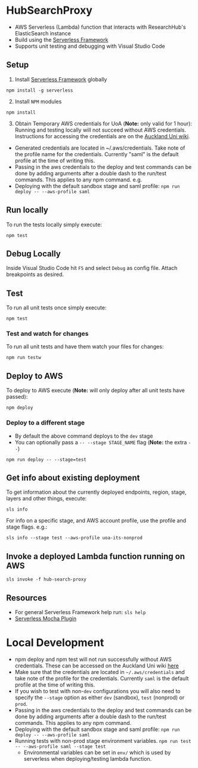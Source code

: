# HubSearchProxy
* AWS Serverless (Lambda) function that interacts with ResearchHub's ElasticSearch instance 
* Build using the [Serverless Framework](https://serverless.com/)
* Supports unit testing and debugging with Visual Studio Code

## Setup
1. Install [Serverless Framework](https://www.serverless.com/) globally
```
npm install -g serverless
```
2. Install `NPM` modules
```
npm install
```
3. Obtain Temporary AWS credentials for UoA (**Note:** only valid for 1 hour):
Running and testing locally will not succeed without AWS credentials. Instructions for accessing the credentials are on the [Auckland Uni wiki](https://wiki.auckland.ac.nz/pages/viewpage.action?spaceKey=UC&title=AWS+Temporary+Credentials+for+CLI).

* Generated credentials are located in ~/.aws/credentials. Take note of the profile name for the credentials. Currently "saml" is the default profile at the time of writing this.
* Passing in the aws credentials to the deploy and test commands can be done by adding arguments after a double dash to the run/test commands. This applies to any npm command.
e.g.
* Deploying with the default sandbox stage and saml profile:
`npm run deploy -- --aws-profile saml`

## Run locally
To run the tests locally simply execute:
```
npm test
```

## Debug Locally
Inside Visual Studio Code hit `F5` and select `Debug` as config file. Attach breakpoints as desired.

## Test
To run all unit tests once simply execute:

```
npm test
```

### Test and watch for changes
To run all unit tests and have them watch your files for changes:

```
npm run testw
```

## Deploy to AWS
To deploy to AWS execute (**Note:** will only deploy after all unit tests have passed):

```
npm deploy
```

### Deploy to a different stage
* By default the above command deploys to the `dev` stage
* You can optionally pass a `-- --stage STAGE_NAME` flag (**Note:** the extra `--`)

```
npm run deploy -- --stage=test
```

## Get info about existing deployment
To get information about the currently deployed endpoints, region, stage, layers and other things, execute:

```
sls info
```

For info on a specific stage, and AWS account profile, use the profile and stage flags. e.g.:

```
sls info --stage test --aws-profile uoa-its-nonprod
```

## Invoke a deployed Lambda function running on AWS

```
sls invoke -f hub-search-proxy
```

## Resources
* For general Serverless Framework help run: `sls help`
* [Serverless Mocha Plugin](https://www.npmjs.com/package/serverless-mocha-plugin)

# Local Development
* npm deploy and npm test will not run successfully without AWS credentials. These can be accessed on the Auckland Uni wiki [here](https://wiki.auckland.ac.nz/pages/viewpage.action?spaceKey=UC&title=AWS+Temporary+Credentials+for+CLI)
* Make sure that the credentials are located in `~/.aws/credentials` and take note of the profile for the credentials. Currently `saml` is the default profile at the time of writing this.
* If you wish to test with non-`dev` configurations you will also need to specify the ```--stage``` option as either `dev` (sandbox), `test` (nonprod) or `prod`.
* Passing in the aws credentials to the deploy and test commands can be done by adding arguments after a double dash to the run/test commands. This applies to any npm command.
* Deploying with the default sandbox stage and saml profile:
```npm run deploy -- --aws-profile saml```
* Running tests with non-prod stage environment variables. ```npm run test -- --aws-profile saml --stage test```
  * Environmental variables can be set in ```env/``` which is used by serverless when deploying/testing lambda function.